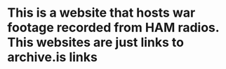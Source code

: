 # This is a website that hosts war footage recorded from HAM radios. This websites are just links to archive.is links 
